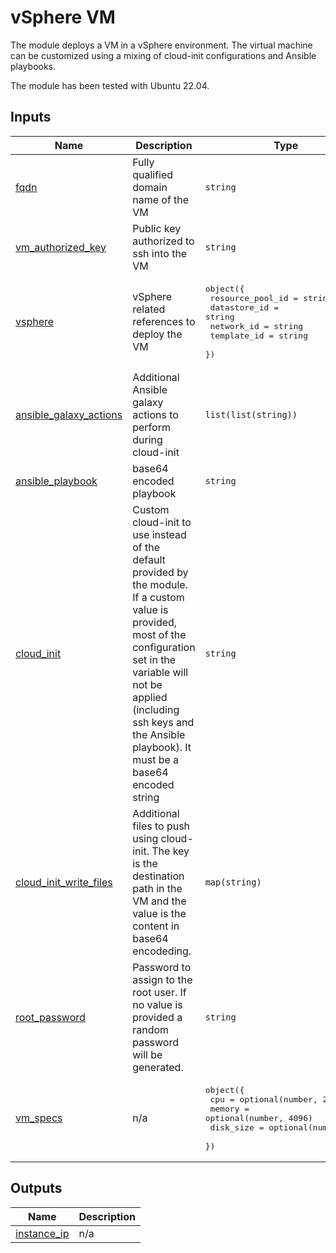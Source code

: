 # vSphere VM

The module deploys a VM in a vSphere environment. The virtual machine can be customized using a mixing of cloud-init configurations and Ansible playbooks.

The module has been tested with Ubuntu 22.04.

<!-- BEGIN_TF_DOCS -->
<!-- This section will be overridden by terraform-docs. Do not change it.-->
## Inputs

| Name | Description | Type | Default | Required |
|------|-------------|------|---------|:--------:|
| <a name="input_fqdn"></a> [fqdn](#input\_fqdn) | Fully qualified domain name of the VM | `string` | n/a | yes |
| <a name="input_vm_authorized_key"></a> [vm\_authorized\_key](#input\_vm\_authorized\_key) | Public key authorized to ssh into the VM | `string` | n/a | yes |
| <a name="input_vsphere"></a> [vsphere](#input\_vsphere) | vSphere related references to deploy the VM | <pre>object({<br>    resource_pool_id = string<br>    datastore_id = string<br>    network_id = string<br>    template_id = string<br>  })</pre> | n/a | yes |
| <a name="input_ansible_galaxy_actions"></a> [ansible\_galaxy\_actions](#input\_ansible\_galaxy\_actions) | Additional Ansible galaxy actions to perform during cloud-init | `list(list(string))` | `[]` | no |
| <a name="input_ansible_playbook"></a> [ansible\_playbook](#input\_ansible\_playbook) | base64 encoded playbook | `string` | `null` | no |
| <a name="input_cloud_init"></a> [cloud\_init](#input\_cloud\_init) | Custom cloud-init to use instead of the default provided by the module. If a custom value is provided, most of the configuration set in the variable will not be applied (including ssh keys and the Ansible playbook). It must be a base64 encoded string | `string` | `null` | no |
| <a name="input_cloud_init_write_files"></a> [cloud\_init\_write\_files](#input\_cloud\_init\_write\_files) | Additional files to push using cloud-init. The key is the destination path in the VM and the value is the content in base64 encodeding. | `map(string)` | `{}` | no |
| <a name="input_root_password"></a> [root\_password](#input\_root\_password) | Password to assign to the root user. If no value is provided a random password will be generated. | `string` | `null` | no |
| <a name="input_vm_specs"></a> [vm\_specs](#input\_vm\_specs) | n/a | <pre>object({<br>    cpu = optional(number, 2)<br>    memory = optional(number, 4096)<br>    disk_size = optional(number, 50)<br>  })</pre> | `{}` | no |

## Outputs

| Name | Description |
|------|-------------|
| <a name="output_instance_ip"></a> [instance\_ip](#output\_instance\_ip) | n/a |
<!-- END_TF_DOCS -->